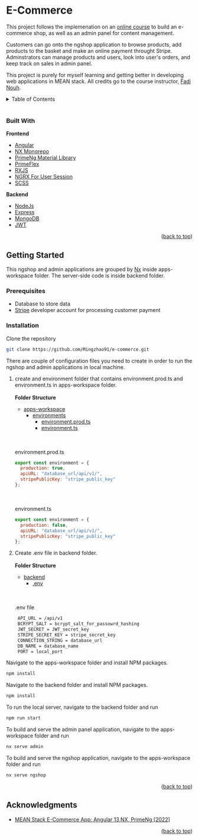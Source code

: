 <div id="top"></div>

# E-Commerce

This project follows the implemenation on an [online course](https://www.udemy.com/course/mean-stack-ecommerce-app-angular-nx-primeng/) to build an e-commerce shop, as well as an admin panel for content management.

Customers can go onto the ngshop application to browse products, add products to the basket and make an online payment throught Stripe. Adminstrators can manage products and users, look into user's orders, and keep track on sales in admin panel.

This project is purely for myself learning and getting better in developing web applications in MEAN stack. All credits go to the course instructor, [Fadi Nouh](https://www.udemy.com/user/fadi-nouh/).

<!-- TABLE OF CONTENTS -->
<details>
  <summary>Table of Contents</summary>
  <ol>
    <li>
      <a href="#about-the-project">Built With</a>
    </li>
    <li>
      <a href="#getting-started">Getting Started</a>
      <ul>
        <li><a href="#prerequisites">Prerequisites</a></li>
        <li><a href="#installation">Installation</a></li>
      </ul>
    </li>
    <li><a href="#acknowledgments">Acknowledgments</a></li>
  </ol>
</details>

<br>

### Built With

**Frontend**

- [Angular](https://angular.io/)
- [NX Monorepo](https://nx.dev/)
- [PrimeNg Material Library](https://www.primefaces.org/primeng/#/)
- [PrimeFlex](https://www.primefaces.org/primeflex/)
- [RXJS](https://rxjs.dev/)
- [NGRX For User Session](https://ngrx.io/docs)
- [SCSS](https://sass-lang.com/)

**Backend**

- [NodeJs](https://nodejs.org/en/)
- [Express](https://expressjs.com/)
- [MongoDB](https://www.mongodb.com/)
- [JWT](https://jwt.io/)

<p align="right">(<a href="#top">back to top</a>)</p>

## Getting Started

This ngshop and admin applications are grouped by [Nx](https://nx.dev/) inside apps-workspace folder. The server-side code is inside backend folder.

### Prerequisites

- Database to store data
- [Stripe](https://stripe.com/gb) developer account for processing customer payment

### Installation

Clone the repository

```sh
git clone https://github.com/Mingzhao91/e-commerce.git
```

There are couple of configuration files you need to create in order to run the ngshop and admin applications in local machine.

1. create and environment folder that contains environment.prod.ts and environment.ts in apps-workspace folder.<br><br>
   **Folder Structure**

   - [apps-workspace](./apps-workspace)
     - [environments]()
       - [environment.prod.ts]()
       - [environment.ts]()

   <br><br>
   environment.prod.ts

   ```js
   export const environment = {
     production: true,
     apiURL: "database_url/api/v1/",
     stripePublicKey: "stripe_public_key"
   };
   ```

   <br><br>
   environment.ts

   ```js
   export const environment = {
     production: false,
     apiURL: "database_url/api/v1/",
     stripePublicKey: "stripe_public_key"
   };
   ```

2. Create .env file in backend folder.
   <br><br>
   **Folder Structure**

   - [backend](./backend)
     - [.env]()

   <br><br>
   .env file

   ```sh
    API_URL = /api/v1
    BCRYPT_SALT = bcrypt_salt_for_passowrd_hashing
    JWT_SECRET = JWT_secret_key
    STRIPE_SECRET_KEY = stripe_secret_key
    CONNECTION_STRING = database_url
    DB_NAME = database_name
    PORT = local_port
   ```

Navigate to the apps-workspace folder and install NPM packages.

```sh
npm install
```

Navigate to the backend folder and install NPM packages.

```sh
npm install
```

To run the local server, navigate to the backend folder and run

```sh
npm run start
```

To build and serve the admin panel application, navigate to the apps-workspace folder and run

```sh
nx serve admin
```

To build and serve the ngshop application, navigate to the apps-workspace folder and run

```sh
nx serve ngshop
```

<p align="right">(<a href="#top">back to top</a>)</p>

## Acknowledgments

- [MEAN Stack E-Commerce App: Angular 13,NX, PrimeNg [2022]](https://www.udemy.com/course/mean-stack-ecommerce-app-angular-nx-primeng/)

<p align="right">(<a href="#top">back to top</a>)</p>
